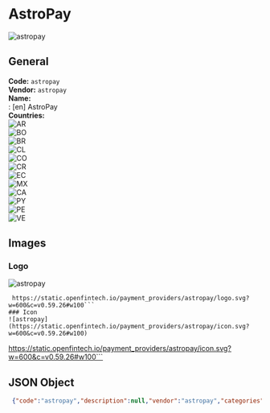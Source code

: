 # AstroPay 
![astropay](https://static.openfintech.io/payment_providers/astropay/logo.svg?w=600&c=v0.59.26#w100)  
## General 
**Code:** `astropay`  
**Vendor:** `astropay`  
**Name:**  
:	[en] AstroPay  
**Countries:**  
![AR](https://cdnjs.cloudflare.com/ajax/libs/flag-icon-css/3.3.0/flags/4x3/AR.svg#w24)  
![BO](https://cdnjs.cloudflare.com/ajax/libs/flag-icon-css/3.3.0/flags/4x3/BO.svg#w24)  
![BR](https://cdnjs.cloudflare.com/ajax/libs/flag-icon-css/3.3.0/flags/4x3/BR.svg#w24)  
![CL](https://cdnjs.cloudflare.com/ajax/libs/flag-icon-css/3.3.0/flags/4x3/CL.svg#w24)  
![CO](https://cdnjs.cloudflare.com/ajax/libs/flag-icon-css/3.3.0/flags/4x3/CO.svg#w24)  
![CR](https://cdnjs.cloudflare.com/ajax/libs/flag-icon-css/3.3.0/flags/4x3/CR.svg#w24)  
![EC](https://cdnjs.cloudflare.com/ajax/libs/flag-icon-css/3.3.0/flags/4x3/EC.svg#w24)  
![MX](https://cdnjs.cloudflare.com/ajax/libs/flag-icon-css/3.3.0/flags/4x3/MX.svg#w24)  
![CA](https://cdnjs.cloudflare.com/ajax/libs/flag-icon-css/3.3.0/flags/4x3/CA.svg#w24)  
![PY](https://cdnjs.cloudflare.com/ajax/libs/flag-icon-css/3.3.0/flags/4x3/PY.svg#w24)  
![PE](https://cdnjs.cloudflare.com/ajax/libs/flag-icon-css/3.3.0/flags/4x3/PE.svg#w24)  
![VE](https://cdnjs.cloudflare.com/ajax/libs/flag-icon-css/3.3.0/flags/4x3/VE.svg#w24)  
 
## Images 
### Logo 
![astropay](https://static.openfintech.io/payment_providers/astropay/logo.svg?w=600&c=v0.59.26#w100)  
```
 https://static.openfintech.io/payment_providers/astropay/logo.svg?w=600&c=v0.59.26#w100```  
### Icon 
![astropay](https://static.openfintech.io/payment_providers/astropay/icon.svg?w=600&c=v0.59.26#w100)  
```
 https://static.openfintech.io/payment_providers/astropay/icon.svg?w=600&c=v0.59.26#w100```  
## JSON Object 
```json
 {"code":"astropay","description":null,"vendor":"astropay","categories":null,"countries":["AR","BO","BR","CL","CO","CR","EC","MX","CA","PY","PE","VE"],"payment_method":null,"payout_method":null,"metadata":{"about_payments_code":"astropay"},"name":{"en":"AstroPay"}}```  
